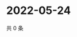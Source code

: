 # 2022-05-24

共 0 条

<!-- BEGIN WEIBO -->
<!-- 最后更新时间 Tue May 24 2022 19:01:05 GMT+0800 (China Standard Time) -->

<!-- END WEIBO -->
